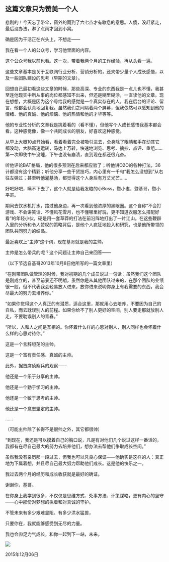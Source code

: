 ## 这篇文章只为赞美一个人

悲剧的！今天忘了带伞，窗外的雨到了六七点才有歇息的意思。人傻，没赶紧走，最后没办法，淋了点雨才回到小窝。

确是因为干活正在兴头上，不想走——

我在看一个人的公众号，学习他里面的内容。

这个公众号我以前也看。这一次，带着我两个月的工作经验，再从头看一遍。

这些文章基本是关于互联网行业分析、营销分析的，还夹带少量个人成长感悟，以及一些团队建设的思考（早期的文章）。

回想自己最初看这些文章的时候，那些高深、专业的东西我是一点儿也不懂，我甚至连他现实中所从事的岗位都感知不出来，但还是糊里糊涂，一直读他的文章。现在想想，大概是因为这个号给我的感觉是一个真实存在的人，我在后台的评论、留言，他都会认真地回复我。虽然我们之间隔着两个屏幕，但我依然可以感知到他的情绪、他的真诚、他的烦恼、他的热情和他的才华等等。

他的专业性分析的文章我是挑着看的（看不懂），但他写个人成长感悟我基本都会看。这种感觉像，像一个共同成长的朋友，好喜欢这种感觉。

从早上大概10点开始看，看着看着完全被吸引进去，全身除了眼睛和手在动其它都没动，大脑高速运转，马达上万转，快速地浏览、思考、摘抄、点评、重组……第一次即使中午没睡，下午也没有崩溃，直到现在都还很亢奋。

听他评论BAT格局，他的很多预测在后来都应验了；听他讲O2O的各种打法，36计都没有这个精彩；听他分享一些干货技巧，内心里有一千句“我怎么没想到”从右往左弹过；甚至听他灌基汤，都觉得这个人身后有万丈光芒……

好吧好吧，瞒不下去了，这个人就是给我发粮的小Boss，暨小谌，暨基哥，暨小平哥。

期间去饮水机打水，路过他身边，再一次看到他浓厚的黑眼圈。这个自称“不会打游戏、不会讲笑话、不懂风花雪月，也不懂哪里好玩，更不知道衣服怎么搭配好看”的年轻小伙，硬是用一套草莽的打法在前沿阵地打出了一片江山。在这些鞭辟入里的分析和令人赞叹的策略背后，是他个人疯狂地投入和研究，也是他所带领的团队共同努力的结晶。

最近喜欢上“主帅”这个词，现在基哥就是我的主帅。

主帅是怎么带兵的呢？这个问题让主帅自己来回答——

（以下节选自基哥2013年10月8日他所写的一篇文章里）

“在刚带团队做管理的时候，我对初期的几个成员说过一句话：虽然我们这个团队是刚成立的，甚至前景还不明朗，虽然你是从其他团队过来的，在那个团队的业绩很一般，但不代表我会轻易放人进来，放你进来说明你身上有我需要的东西，我会尽最大的努力去培养你。”

“如果你觉得这个人真正的有潜质，适合这里，那就用心去培养，不要因为自己的自私，而去耽误别人的前程。如果你给不了别人更好的空间，别人要走那就放别人走，不要耽误别人的青春。”

“所以，人和人之间是互相的。你怀着什么样的心思对别人，别人同样也会怀着什么样的心思对待你。”

这是一个言辞坦荡的主帅。

这是一个富有责任感、真诚的主帅。

此外，据首席侦察兵的观察——

他还是一个乐于分享的主帅。

他还是一个勤于学习的主帅。

他还是一个敏于思考的主帅。

他还是一个意志坚定的主帅。

……

（可能主帅除了长得不是很帅之外，其它都很帅）

“到现在，我还是可以摸着自己的胸口说，凡是有对他们几个说过这样一番话的，我都有在尽自己最大的努力去培养他们，想办法去帮他们争取成长空间。”

虽然我没有亲历那一段过去，但我也可以凭良心保证——他确实是这样的人：真正地为下属着想，并且尽自己最大努力帮助他们成长。这是他的快乐之一。

我过去两个月的经历和成长收获就是最好的确证。

谢谢你，基哥。

在你身上我学到很多，不仅仅是思维方式、处事方法、计策谋略，更有内心的坚守——心中那份对梦想的执着和对真诚的守护。

不管未来有多少艰难显阻、有多少洪水猛兽，

只要你在，我就能够感受到无尽的力量。

我也会卯足力气成长，和你一起到下一站，未来。

![](http://mmbiz.qpic.cn/mmbiz/cicG9K6Wf5FanrkZn7kSwC0ZF4GaHQiaA6zLGicEXsicRarhsUQvDzVaFaNicq3MtSCEjqu9p1XL4aAxAtXf3MAJLnA/640?wx_fmt=jpeg&tp=webp&wxfrom=5&wx_lazy=1)

2015年12月06日